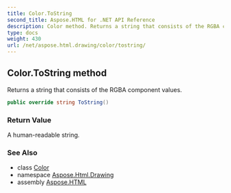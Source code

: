 ```yaml
---
title: Color.ToString
second_title: Aspose.HTML for .NET API Reference
description: Color method. Returns a string that consists of the RGBA component values
type: docs
weight: 430
url: /net/aspose.html.drawing/color/tostring/
---
```

## Color.ToString method

Returns a string that consists of the RGBA component values.

```csharp
public override string ToString()
```

### Return Value

A human-readable string.

### See Also

* class [Color](../)
* namespace [Aspose.Html.Drawing](../../color/)
* assembly [Aspose.HTML](../../../)
